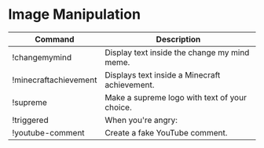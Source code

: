 # Image Manipulation

| Command               | Description                                   |
|-----------------------|-----------------------------------------------|
| !changemymind         | Display text inside the change my mind meme.  |
| !minecraftachievement | Displays text inside a Minecraft achievement. |
| !supreme              | Make a supreme logo with text of your choice. |
| !triggered            | When you're angry:                            |
| !youtube-comment      | Create a fake YouTube comment.                |
